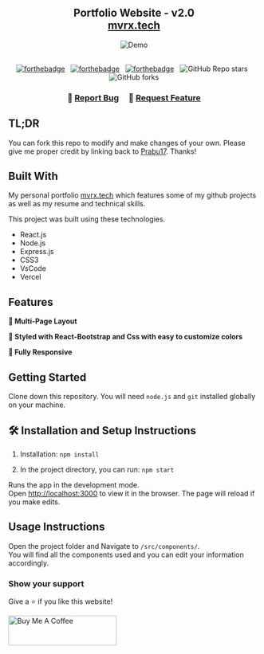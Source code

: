 <h2 align="center">
  Portfolio Website - v2.0<br/>
  <a href="https://portfolio-Prabu17s-projects.vercel.app/" target="_blank">mvrx.tech</a>
</h2>
<div align="center">
  <img alt="Demo" src="./Images/portfolioHomeImg.png" />
</div>

<br/>

<center>

[![forthebadge](https://forthebadge.com/images/badges/built-with-love.svg)](https://forthebadge.com) &nbsp;
[![forthebadge](https://forthebadge.com/images/badges/made-with-javascript.svg)](https://forthebadge.com) &nbsp;
[![forthebadge](https://forthebadge.com/images/badges/open-source.svg)](https://forthebadge.com) &nbsp;
![GitHub Repo stars](https://img.shields.io/github/stars/Prabu17/Portfolio?color=red&logo=github&style=for-the-badge) &nbsp;
![GitHub forks](https://img.shields.io/github/forks/Prabu17/Portfolio?color=red&logo=github&style=for-the-badge)

</center>

<h3 align="center">
    🔹
    <a href="https://github.com/Prabu17/Portfolio/issues">Report Bug</a> &nbsp; &nbsp;
    🔹
    <a href="https://github.com/Prabu17/Portfolio/issues">Request Feature</a>
</h3>

## TL;DR

You can fork this repo to modify and make changes of your own. Please give me proper credit by linking back to [Prabu17](https://github.com/Prabu17/Portfolio). Thanks!

## Built With

My personal portfolio <a href="https://portfolio-Prabu17s-projects.vercel.app/" target="_blank">mvrx.tech</a> which features some of my github projects as well as my resume and technical skills.<br/>

This project was built using these technologies.

- React.js
- Node.js
- Express.js
- CSS3
- VsCode
- Vercel

## Features

**📖 Multi-Page Layout**

**🎨 Styled with React-Bootstrap and Css with easy to customize colors**

**📱 Fully Responsive**

## Getting Started

Clone down this repository. You will need `node.js` and `git` installed globally on your machine.

## 🛠 Installation and Setup Instructions

1. Installation: `npm install`

2. In the project directory, you can run: `npm start`

Runs the app in the development mode.\
Open [http://localhost:3000](http://localhost:3000) to view it in the browser.
The page will reload if you make edits.

## Usage Instructions

Open the project folder and Navigate to `/src/components/`. <br/>
You will find all the components used and you can edit your information accordingly.

### Show your support

Give a ⭐ if you like this website!

<a href="https://www.buymeacoffee.com/Prabu17" target="_blank"><img src="https://cdn.buymeacoffee.com/buttons/v2/default-violet.png" alt="Buy Me A Coffee" height= "60px" width= "217px" ></a>
